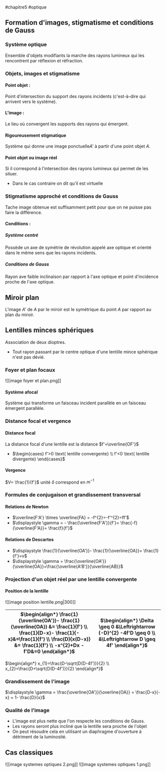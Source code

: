 #chapitre5 #optique
## Formation d'images, stigmatisme et conditions de Gauss
### Système optique
Ensemble d'objets modifiants la marche des rayons lumineux qui les rencontrent par réflexion et réfraction.
### Objets, images et stigmatisme
#### Point objet : 
Point d'intersection du support des rayons incidents (c'est-à-dire qui arrivent vers le système).
#### L'image :
Le lieu où convergent les supports des rayons qui émergent.
#### Rigoureusement stigmatique 
Système qui donne une image ponctuelle$A'$ à partir d'une point objet $A$.
#### Point objet ou image réel
Si il correspond à l'intersection des rayons lumineux qui permet de les situer.
- Dans le cas contraire on dit qu'il est virtuelle
### Stigmatisme approché et conditions de Gauss
Tache image obtenue est suffisamment petit pour que on ne puisse pas faire la différence. 
#### Conditions :
##### Système centré 
Possède un axe de symétrie de révolution appelé axe optique et orienté dans le même sens que les rayons incidents.
##### Conditions de Gauss
Rayon ave faible inclinaison par rapport à l'axe optique et point d'incidence proche de l'axe optique.

## Miroir plan
L'image $A'$ de $A$ par le miroir est le symétrique du point $A$ par rapport au plan du miroir. 

## Lentilles minces sphériques 
Association de deux dioptres.
- Tout rayon passant par le centre optique d'une lentille mince sphérique n'est pas dévié.  
### Foyer et plan focaux
![[image foyer et plan.png]]
#### Système afocal
Système qui transforme un faisceau incident parallèle en un faisceau émergent parallèle.
### Distance focal et vergence
#### Distance focal
La distance focal d'une lentille est la distance $f'=\overline{OF'}$ 
- $\begin{cases} f'>0 \text{  lentille convergente}  \\ f'<0 \text{  lentille divergente} \end{cases}$ 
#### Vergence 
$V= \frac{1}{f'}$ unité $\delta$ correspond en $m^{-1}$
### Formules de conjugaison et grandissement transversal 
#### Relations de Newton 
- $\overline{F'A'} \times \overline{FA} = -f^{2}=-f'^{2}=ff'$ 
- $\displaystyle \gamma = - \frac{\overline{F'A'}}{f'}= \frac{-f}{\overline{F'A}}= \frac{f}{f'}$ 
#### Relations de Descartes 
- $\displaystyle \frac{1}{\overline{OA'}}- \frac{1}{\overline{OA}}= \frac{1}{f'}=v$ 
- $\displaystyle \gamma = \frac{\overline{OA'}}{\overline{OA}}=\frac{\overline{A'B'}}{\overline{AB}}$ 
### Projection d'un objet réel par une lentille convergente
#### Position de la lentille 
![[image position lentille.png|300]]

| $\begin{align*} \frac{1}{\overline{OA'}}- \frac{1}{\overline{OA}} &= \frac{1}{f'} \\ \frac{1}{D-x}- \frac{1}{-x}&=\frac{1}{f'} \\ \frac{D}{x(D-x)} &= \frac{1}{f'} \\ -x^{2}+Dx -f'D&=0 \end{align*}$ | $\begin{align*} \Delta \geq 0 &\Leftrightarrow (-D)^{2} -4f'D \geq 0 \\ &\Leftrightarrow D \geq 4f' \end{align*}$ |
| ----------------------------------------------------------------------------------------------------------------------------------------------------------------------------------------------------- | ----------------------------------------------------------------------------------------------------------------- |

$\begin{align*} x_{1}=\frac{D-\sqrt{D(D-4f')}}{2} \\ x_{2}=\frac{D+\sqrt{D(D-4f')}}{2} \end{align*}$
### Grandissement de l'image
$\displaystyle \gamma = \frac{\overline{OA'}}{\overline{OA}} = \frac{D-x}{-x} = 1- \frac{D}{x}$ 
### Qualité de l'image
- L'image est plus nette que l'on respecte les conditions de Gauss.
- Les rayons seront plus incliné que la lentille sera proche de l'objet 
- On peut résoudre cela en utilisant un diaphragme d'ouverture à détriment de la luminosité. 

## Cas classiques 
![[image systemes optiques 2.png]]
![[image systemes optiques 1.png]]